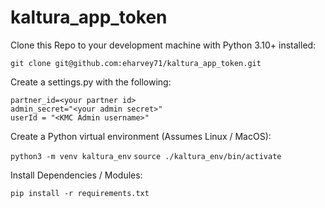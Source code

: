 # kaltura_app_token

Clone this Repo to your development machine with Python 3.10+ installed:

`git clone git@github.com:eharvey71/kaltura_app_token.git`

Create a settings.py with the following:
```
partner_id=<your partner id>
admin_secret="<your admin secret>"
userId = "<KMC Admin username>"
```

Create a Python virtual environment (Assumes Linux / MacOS):

`python3 -m venv kaltura_env`
`source ./kaltura_env/bin/activate`

Install Dependencies / Modules:

`pip install -r requirements.txt`